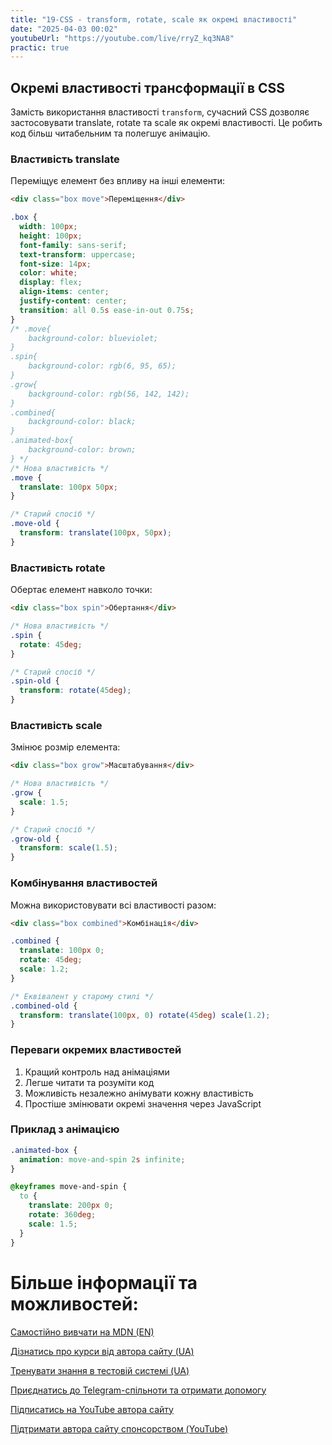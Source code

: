 ```yaml
---
title: "19-CSS - transform, rotate, scale як окремі властивості"
date: "2025-04-03 00:02"
youtubeUrl: "https://youtube.com/live/rryZ_kq3NA8"
practic: true
---
```


## Окремі властивості трансформації в CSS

Замість використання властивості `transform`, сучасний CSS дозволяє застосовувати translate, rotate та scale як окремі властивості. Це робить код більш читабельним та полегшує анімацію.

### Властивість translate

Переміщує елемент без впливу на інші елементи:

```html
<div class="box move">Переміщення</div>
```

```css
.box {
  width: 100px;
  height: 100px;
  font-family: sans-serif;
  text-transform: uppercase;
  font-size: 14px;
  color: white;
  display: flex;
  align-items: center;
  justify-content: center;
  transition: all 0.5s ease-in-out 0.75s;
}
/* .move{
    background-color: blueviolet;
}
.spin{
    background-color: rgb(6, 95, 65);
}
.grow{
    background-color: rgb(56, 142, 142);
}
.combined{
    background-color: black;
}
.animated-box{
    background-color: brown;
} */
/* Нова властивість */
.move {
  translate: 100px 50px;
}

/* Старий спосіб */
.move-old {
  transform: translate(100px, 50px);
}
```

### Властивість rotate

Обертає елемент навколо точки:

```html
<div class="box spin">Обертання</div>
```

```css
/* Нова властивість */
.spin {
  rotate: 45deg;
}

/* Старий спосіб */
.spin-old {
  transform: rotate(45deg);
}
```

### Властивість scale

Змінює розмір елемента:

```html
<div class="box grow">Масштабування</div>
```

```css
/* Нова властивість */
.grow {
  scale: 1.5;
}

/* Старий спосіб */
.grow-old {
  transform: scale(1.5);
}
```

### Комбінування властивостей

Можна використовувати всі властивості разом:

```html
<div class="box combined">Комбінація</div>
```

```css
.combined {
  translate: 100px 0;
  rotate: 45deg;
  scale: 1.2;
}

/* Еквівалент у старому стилі */
.combined-old {
  transform: translate(100px, 0) rotate(45deg) scale(1.2);
}
```

### Переваги окремих властивостей

1. Кращий контроль над анімаціями
2. Легше читати та розуміти код
3. Можливість незалежно анімувати кожну властивість
4. Простіше змінювати окремі значення через JavaScript

### Приклад з анімацією

```css
.animated-box {
  animation: move-and-spin 2s infinite;
}

@keyframes move-and-spin {
  to {
    translate: 200px 0;
    rotate: 360deg;
    scale: 1.5;
  }
}
```

# Більше інформації та можливостей:

[Самостійно вивчати на MDN (EN)](https://developer.mozilla.org/en-US/curriculum/)

[Дізнатись про курси від автора сайту (UA)](https://learningtogetherua.github.io/courses/)

[Тренувати знання в тестовій системі (UA)](https://testeducatorua.github.io/itest/)

[Приєднатись до Telegram-спільноти та отримати допомогу](https://t.me/profrontendua)

[Підписатись на YouTube автора сайту](https://www.youtube.com/@itmentor)

[Підтримати автора сайту спонсорством (YouTube)](https://www.youtube.com/channel/UCo8KNXmB8Yb_07FzwCL6HgQ/join)
